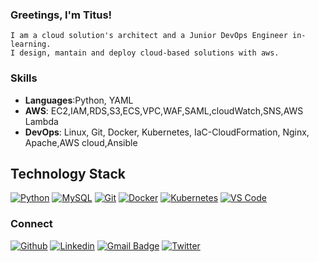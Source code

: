 ### Greetings, I'm Titus!
    I am a cloud solution's architect and a Junior DevOps Engineer in-learning.
    I design, mantain and deploy cloud-based solutions with aws.
    
### Skills 
- **Languages**:Python, YAML
- **AWS**:      EC2,IAM,RDS,S3,ECS,VPC,WAF,SAML,cloudWatch,SNS,AWS Lambda
- **DevOps**:   Linux, Git, Docker, Kubernetes, IaC-CloudFormation, Nginx, Apache,AWS cloud,Ansible

## Technology Stack
[![Python](https://img.shields.io/badge/-Python-3776AB?style=flat-square&logo=python&logoColor=ffffff)](https://www.python.org/)
[![MySQL](https://img.shields.io/badge/-MySQL-4479A1?style=flat-square&logo=MySQL&logoColor=ffffff)](https://www.mysql.com/)
[![Git](https://img.shields.io/badge/-Git-%23F05032?style=flat-square&logo=git&logoColor=%23ffffff)](https://git-scm.com/)
[![Docker](https://img.shields.io/badge/-Docker-2496ED?style=flat-square&logo=docker&logoColor=ffffff)](https://www.docker.com/)
[![Kubernetes](https://img.shields.io/badge/-Kubernetes-326CE5?style=flat-square&logo=Kubernetes&logoColor=ffffff)](https://kubernetes.io/)
[![VS Code](https://img.shields.io/badge/IDE-VSCode-%23007ACC?style=flat-square&logo=Visual-studio-code)](https://code.visualstudio.com/)

### Connect
[![Github](https://img.shields.io/badge/-Github-000?style=flat&logo=Github&logoColor=white)](https://github.com/lesinko)
[![Linkedin](https://img.shields.io/badge/-LinkedIn-blue?style=flat&logo=Linkedin&logoColor=white)](https://www.linkedin.com/in/titus-lesinko)
[![Gmail Badge](https://img.shields.io/badge/-gmail-c14438?style=for-the-badge&logo=Gmail&logoColor=ffffff)](mailto:lesinko2@gmail.com) 
[![Twitter](https://img.shields.io/badge/twitter-1DA1F2.svg?style=for-the-badge&logo=twitter&logoColor=ffffff)](https://twitter.com/_lesinko)

